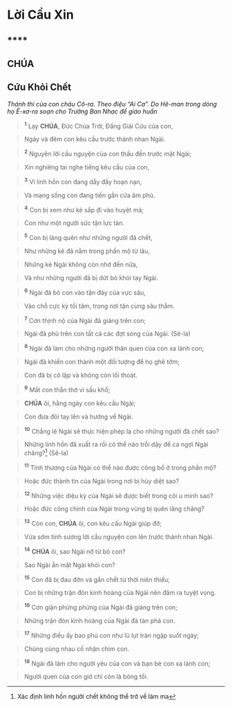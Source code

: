 # Lời Cầu Xin

## ****

## CHÚA

## Cứu Khỏi Chết
*Thánh thi của con cháu Cô-ra. Theo điệu “Ai Ca”. Do Hê-man trong dòng họ Ê-xơ-ra soạn cho Trưởng Ban Nhạc để giáo huấn*

> <sup><b>1</b></sup> Lạy **CHÚA**, Đức Chúa Trời, Đấng Giải Cứu của con,
>


> Ngày và đêm con kêu cầu trước thánh nhan Ngài.
>


> <sup><b>2</b></sup> Nguyện lời cầu nguyện của con thấu đến trước mặt Ngài;
>


> Xin nghiêng tai nghe tiếng kêu cầu của con,
>


> <sup><b>3</b></sup> Vì linh hồn con đang dẫy đầy hoạn nạn,
>


> Và mạng sống con đang tiến gần cửa âm phủ.
>


> <sup><b>4</b></sup> Con bị xem như kẻ sắp đi vào huyệt mả;
>


> Con như một người sức tận lực tàn.
>


> <sup><b>5</b></sup> Con bị lãng quên như những người đã chết,
>


> Như những kẻ đã nằm trong phần mộ từ lâu,
>


> Những kẻ Ngài không còn nhớ đến nữa,
>


> Và như những người đã bị dứt bỏ khỏi tay Ngài.
>


> <sup><b>6</b></sup> Ngài đã bỏ con vào tận đáy của vực sâu,
>


> Vào chỗ cực kỳ tối tăm, trong nơi tận cùng sâu thẳm.
>


> <sup><b>7</b></sup> Cơn thịnh nộ của Ngài đã giáng trên con;
>


> Ngài đã phủ trên con tất cả các đợt sóng của Ngài. (Sê-la)
>


> <sup><b>8</b></sup> Ngài đã làm cho những người thân quen của con xa lánh con;
>


> Ngài đã khiến con thành một đối tượng để họ ghê tởm;
>


> Con đã bị cô lập và không còn lối thoát.
>


> <sup><b>9</b></sup> Mắt con thẫn thờ vì sầu khổ;
>


> **CHÚA** ôi, hằng ngày con kêu cầu Ngài;
>


> Con đưa đôi tay lên và hướng về Ngài.
>


> <sup><b>10</b></sup> Chẳng lẽ Ngài sẽ thực hiện phép lạ cho những người đã chết sao?
>


> Những linh hồn đã xuất ra rồi có thể nào trỗi dậy để ca ngợi Ngài chăng?[^1] (Sê-la)
>


> <sup><b>11</b></sup> Tình thương của Ngài có thể nào được công bố ở trong phần mộ?
>


> Hoặc đức thành tín của Ngài trong nơi bị hủy diệt sao?
>


> <sup><b>12</b></sup> Những việc diệu kỳ của Ngài sẽ được biết trong cõi u minh sao?
>


> Hoặc đức công chính của Ngài trong vùng bị quên lãng chăng?
>


> <sup><b>13</b></sup> Còn con, **CHÚA** ôi, con kêu cầu Ngài giúp đỡ;
>


> Vừa sớm tinh sương lời cầu nguyện con lên trước thánh nhan Ngài.
>


> <sup><b>14</b></sup> **CHÚA** ôi, sao Ngài nỡ từ bỏ con?
>


> Sao Ngài ẩn mặt Ngài khỏi con?
>


> <sup><b>15</b></sup> Con đã bị đau đớn và gần chết từ thời niên thiếu;
>


> Con bị những trận đòn kinh hoàng của Ngài nên đâm ra tuyệt vọng.
>


> <sup><b>16</b></sup> Cơn giận phừng phừng của Ngài đã giáng trên con;
>


> Những trận đòn kinh hoàng của Ngài đã tàn phá con.
>


> <sup><b>17</b></sup> Những điều ấy bao phủ con như lũ lụt tràn ngập suốt ngày;
>


> Chúng cùng nhau cố nhận chìm con.
>


> <sup><b>18</b></sup> Ngài đã làm cho người yêu của con và bạn bè con xa lánh con;
>


> Người quen của con giờ chỉ còn là bóng tối.
>

[^1]: Xác định linh hồn người chết không thể trở về làm ma
